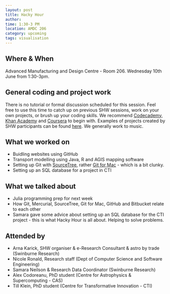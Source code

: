 ```yaml
---
layout: post
title: Hacky Hour 
author: 
time: 1:30-3 PM
location: AMDC 206
category: upcoming
tags: visualisation
---
```


## Where & When

Advanced Manufacturing and Design Centre - Room 206. Wednesday 10th June from 1:30-3pm.

## General coding and project work

There is no tutorial or formal discussion scheduled for this session. Feel free to use this time to catch up on previous SHW sessions, work on your own projects, or brush up your coding skills. We recommend [Codecademy](http://www.codecademy.com), [Khan Academy](https://www.khanacademy.org) and [Coursera](https://www.coursera.org) to begin with. Examples of projects created by SHW participants can be found [here](http://thehackerwithin.github.io/swinburne/links.html). We generally work to music.

## What we worked on

* Buidling websites using GitHub
* Transport modelling using Java, R and AGIS mapping software
* Setting up Git with [SourceTree](https://www.sourcetreeapp.com), rather [Git for Mac](https://mac.github.com) - which is a bit clunky.
* Setting up an SQL database for a project in CTI

## What we talked about


* Julia programming prep for next week
* How Git, Mercurial, SourceTree, Git for Mac, GitHub and Bitbucket relate to each other
* Samara gave some advice about setting up an SQL database for the CTI project - this is what Hacky Hour is all about. Helping to solve problems.

## Attended by

* Arna Karick, SHW organiser & e-Research Consultant & astro by trade (Swinburne Research)
* Nicole Ronald, Research staff (Dept of Computer Science and Software Engineering)
* Samara Neilson & Research Data Coordinator (Swinburne Research)
* Alex Codoreanu, PhD student (Centre for Astrophysics & Supercomputing - CAS)
* Till Klein, PhD student (Centre for Transformative Innovation - CTI)

